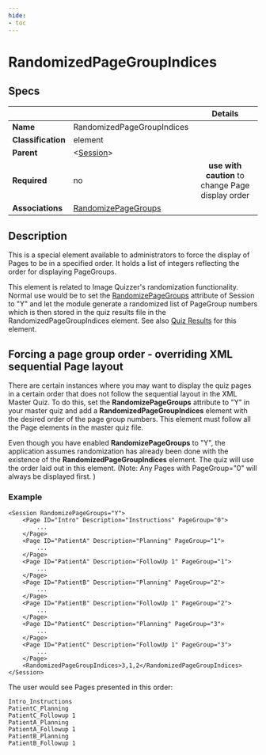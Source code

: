 ```yaml
---
hide:
- toc
---
```

# RandomizedPageGroupIndices

## Specs

| || Details |
|---|---|:---:|
| **Name** | RandomizedPageGroupIndices ||
| **Classification** | element ||
| **Parent** | <[Session](index.md)\> ||
| **Required** | no | **use with caution** to change Page display order |
| **Associations** | [RandomizePageGroups](randomize_page_groups.md) |  |



## Description

This is a special element available to administrators to force the display of Pages to be in a specified order.
It holds a list of integers reflecting the order for displaying PageGroups.

This element is related to Image Quizzer's randomization functionality. Normal use would be to set the [RandomizePageGroups](randomize_page_groups.md) attribute of Session to "Y"
and let the module generate a randomized list of PageGroup numbers which is then stored in the quiz results file in the
RandomizedPageGroupIndices element. See also [Quiz Results](../../results.md#randomizedpagegroupindices) for this element.

## Forcing a page group order - overriding XML sequential Page layout

There are certain instances where you may want to display the quiz pages in a certain order that does not follow the sequential layout in the XML Master Quiz.
To do this, set the **RandomizePageGroups** attribute to "Y" in your master quiz and add a **RandomizedPageGroupIndices** element with the 
desired order of the page group numbers. This element must follow all the Page elements in the master quiz file.

Even though you have enabled **RandomizePageGroups** to "Y", the application assumes randomization has already
been done with the existence of the **RandomizedPageGroupIndices** element. 
The quiz will use the order laid out in this element. (Note: Any Pages with PageGroup="0" will always be displayed first. )

### Example

```
<Session RandomizePageGroups="Y">
	<Page ID="Intro" Description="Instructions" PageGroup="0">
		...
	</Page>
	<Page ID="PatientA" Description="Planning" PageGroup="1">
		...
	</Page>
	<Page ID="PatientA" Description="FollowUp 1" PageGroup="1">
		...
	</Page>
	<Page ID="PatientB" Description="Planning" PageGroup="2">
		...
	</Page>
	<Page ID="PatientB" Description="FollowUp 1" PageGroup="2">
		...
	</Page>
	<Page ID="PatientC" Description="Planning" PageGroup="3">
		...
	</Page>
	<Page ID="PatientC" Description="FollowUp 1" PageGroup="3">
		...
	</Page>
	<RandomizedPageGroupIndices>3,1,2</RandomizedPageGroupIndices>
</Session>
```

The user would see Pages presented in this order:

```
Intro_Instructions
PatientC_Planning
PatientC_Followup 1
PatientA_Planning
PatientA_Followup 1
PatientB_Planning
PatientB_Followup 1
```
